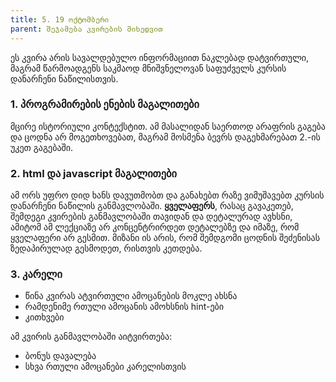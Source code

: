 ```yaml
---
title: 5. 19 ოქტომბერი
parent: შეჯამება კვირების მიხედვით
---
```


ეს კვირა არის სავალდებულო ინფორმაციით ნაკლებად დატვირთული, მაგრამ წარმოადგენს საკმაოდ მნიშვნელოვან საფუძველს კურსის დანარჩენი ნაწილისთვის.


### 1. პროგრამირების ენების მაგალითები
მცირე ისტორიული კონტექსტით. ამ მასალიდან საერთოდ არაფრის გაგება და ცოდნა არ მოგეთხოვებათ, მაგრამ მოსმენა ბევრს დაგეხმარებათ 2.-ის უკეთ გაგებაში.

### 2. html და javascript მაგალითები
ამ ორს უფრო დიდ ხანს დავუთმობთ და განახებთ რაზე ვიმუშავებთ კურსის დანარჩენი ნაწილის განმავლობაში. **ყველაფერს**, რასაც გავაკეთებ, შემდეგი კვირების განმავლობაში თავიდან და დეტალურად ავხსნი, ამიტომ ამ ლექციაზე არ კონცენტრირდეთ დეტალებზე და იმაზე, რომ ყველაფერი არ გესმით. მიზანი ის არის, რომ შემდგომი ცოდნის შეძენისას ზედაპირულად გესმოდეთ, რისთვის კეთდება.

### 3. კარელი
- წინა კვირას ატვირთული ამოცანების მოკლე ახსნა
- რამდენიმე რთული ამოცანის ამოხსნის hint-ები
- კითხვები

ამ კვირის განმავლობაში აიტვირთება:
- ბონუს დავალება
- სხვა რთული ამოცანები კარელისთვის
